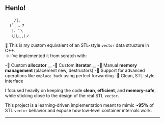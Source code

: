 ## Henlo! 
        ╱|、
      (˚ˎ 。7  
       |、˜〵          
       じしˍ,)ノ

🌱 This is my custom equivalent of an STL-style `vector` data structure in C++.  
-> I’ve implemented it from scratch with:

-🌸 Custom **allocator** __
-🌸 Custom **iterator** __
-🌸 Manual **memory management** (placement new, destructors)
-🌸 Support for advanced operations like `emplace_back` using perfect forwarding
-🌸 Clean, STL-style interface

I focused heavily on keeping the code **clean**, **efficient**, and **memory-safe**, while sticking close to the design of the real STL `vector`.

This project is a learning-driven implementation meant to mimic **~95%** of STL `vector` behavior and expose how low-level container internals work.

---
